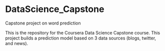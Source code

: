 # DataScience_Capstone
Capstone project on word prediction

This is the repository for the Coursera Data Science Capstone course.   This project builds a
prediction model based on 3 data sources (blogs, twitter, and news).  
